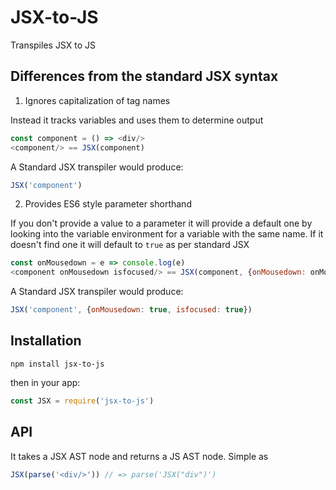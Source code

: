 # JSX-to-JS

Transpiles JSX to JS

## Differences from the standard JSX syntax

1. Ignores capitalization of tag names

  Instead it tracks variables and uses them to determine output

  ```js
  const component = () => <div/>
  <component/> == JSX(component)
  ```
  A Standard JSX transpiler would produce:

  ```js
  JSX('component')
  ```

2. Provides ES6 style parameter shorthand

  If you don't provide a value to a parameter it will provide a default one by looking into the variable environment for a variable with the same name. If it doesn't find one it will default to `true` as per standard JSX

  ```js
  const onMousedown = e => console.log(e)
  <component onMousedown isfocused/> == JSX(component, {onMousedown: onMousedown, isfocused: true})
  ```

  A Standard JSX transpiler would produce:

  ```js
  JSX('component', {onMousedown: true, isfocused: true})
  ```

## Installation

`npm install jsx-to-js`

then in your app:

```js
const JSX = require('jsx-to-js')
```

## API

It takes a JSX AST node and returns a JS AST node. Simple as

```js
JSX(parse('<div/>')) // => parse('JSX("div")')
```
